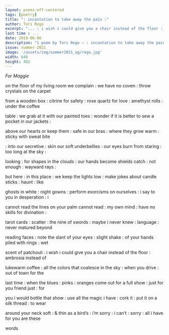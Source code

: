 ```yaml
---
layout: poems-off-centered
tags: [poetry]
title: ": incantation to take away the pain :"
author: Tori Rego
excerpt: "... : i wish i could give you a chair instead of the floor : ambrosia instead of lukewarm coffee : all the colors that coalesce in the sky : when you drive : out of town for the"
last time : ...
date: 2019-06-06
description: "1 poem by Tori Rego – : incantation to take away the pain :"
issue: summer-2021
image: '/assets/img/summer2021_og/rego.jpg'
width: 640
height: 402
---
```


<div class="stanza">
<p class="poemline" class="jahn-indent"><em>For Maggie</em></p>
</div>
<div class="stanza">
<p class="poemline">on the floor of my living room we complain : we have no coven : throw crystals on the carpet</p>
<p class="poemline">from a wooden box : citrine for safety : rose quartz for love : amethyst rolls : under the coffee</p>
<p class="poemline">table : we grab at it with our painted toes : wonder if it is better to sew a pocket in our jackets :</p>
<p class="poemline">above our hearts or keep them : safe in our bras : where they grow warm : sticky with sweat bite</p>
<p class="poemline">: into our secretive : skin our soft underbellies : our eyes burn from staring : too long at the sky :</p>
<p class="poemline">looking : for shapes in the clouds : our hands become shields catch : not enough : wayward rays :</p>
<p class="poemline">but here : in this place : we keep the lights low : make jokes about candle sticks : haunt : like</p>
<p class="poemline">ghosts in white : night gowns : perform exorcisms on ourselves : i say to you in desperation : i</p>
<p class="poemline">cannot read the lines on your palm cannot read : my own mind : have no skills for divination :</p>
<p class="poemline">tarot cards : scatter : the nine of swords : maybe i never knew : language : never matured beyond</p>
<p class="poemline">reading faces : note the slant of your eyes : slight shake : of your hands piled with rings : wet</p>
<p class="poemline">scent of patchouli : i wish i could give you a chair instead of the floor : ambrosia instead of</p>
<p class="poemline">lukewarm coffee : all the colors that coalesce in the sky : when you drive : out of town for the</p>
<p class="poemline">last time : when the blues : pinks : oranges come out for a full show : just for you friend just : for</p>
<p class="poemline">you i would bottle that show : use all the magic i have : cork it : put it on a silk thread : to wear</p>
<p class="poemline">around your neck soft : & thin as a bird’s : i’m sorry : i can’t : sorry : all i have for you are these</p>
<p class="poemline">words</p>
</div>
